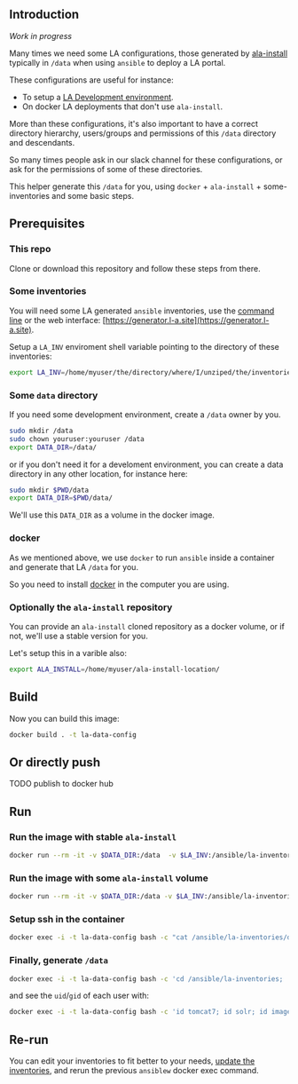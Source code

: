 ## Introduction

*Work in progress*

Many times we need some LA configurations, those generated by [ala-install](https://github.com/AtlasOfLivingAustralia/ala-install/) typically in `/data` when using `ansible` to deploy a LA portal.

These configurations are useful for instance:
- To setup a [LA Development environment](https://github.com/AtlasOfLivingAustralia/documentation/wiki/LA-Development-Guide#development-configuration).
- On docker LA deployments that don't use `ala-install`.

More than these configurations, it's also important to have a correct directory hierarchy, users/groups and permissions of this `/data` directory and descendants.

So many times people ask in our slack channel for these configurations, or ask for the permissions of some of these directories.

This helper generate this `/data` for you, using `docker` + `ala-install` + some-inventories and some basic steps.

## Prerequisites

### This repo

Clone or download this repository and follow these steps from there.

### Some inventories

You will need some LA generated `ansible` inventories, use the [command line](https://github.com/living-atlases/generator-living-atlas/) or the web interface: [https://generator.l-a.site](https://generator.l-a.site).

Setup a `LA_INV` enviroment shell variable pointing to the directory of these inventories:

```bash
export LA_INV=/home/myuser/the/directory/where/I/unziped/the/inventories
```

### Some `data` directory 

If you need some development environment, create a `/data` owner by you.

```bash
sudo mkdir /data
sudo chown youruser:youruser /data
export DATA_DIR=/data/
```

or if you don't need it for a develoment environment, you can create a data directory in any other location, for instance here:

```bash
sudo mkdir $PWD/data
export DATA_DIR=$PWD/data/
```

We'll use this `DATA_DIR` as a volume in the docker image.

### docker

As we mentioned above, we use `docker` to run `ansible` inside a container and generate that LA `/data` for you. 

So you need to install [docker](https://docs.docker.com/engine/install/) in the computer you are using.

### Optionally the `ala-install` repository

You can provide an `ala-install` cloned repository as a docker volume, or if not, we'll use a stable version for you.

Let's setup this in a varible also:

```bash
export ALA_INSTALL=/home/myuser/ala-install-location/
```

## Build

Now you can build this image:

```bash
docker build . -t la-data-config
```
## Or directly push

TODO publish to docker hub

## Run

### Run the image with stable `ala-install` 

```bash
docker run --rm -it -v $DATA_DIR:/data  -v $LA_INV:/ansible/la-inventories -P -d --name la-data-config la-data-config:latest 
```
 
### Run the image with some `ala-install` volume

```bash
docker run --rm -it -v $DATA_DIR:/data -v $LA_INV:/ansible/la-inventories -v $ALA_INSTALL:/ansible/ala-install -P -d --name la-data-config la-data-config:latest 
```

### Setup ssh in the container

```bash
docker exec -i -t la-data-config bash -c "cat /ansible/la-inventories/dot-ssh-config  | sed 's/1.2.3.X/127.0.0.1/g' | sed 's/IdentityFile/#IdentityFile/g' > /root/.ssh/config.d/la"
```

### Finally, generate `/data`

```bash
docker exec -i -t la-data-config bash -c 'cd /ansible/la-inventories; ./ansiblew --alainstall=/ansible/ala-install all --tags=properties --skip=restart,image-stored-procedures --nodryrun'
```

and see the `uid`/`gid` of each user with:

```bash
docker exec -i -t la-data-config bash -c 'id tomcat7; id solr; id image-service; id postgres'
```

## Re-run

You can edit your inventories to fit better to your needs, [update the inventories](https://github.com/living-atlases/generator-living-atlas#rerunning-the-generator), and rerun the previous `ansiblew` docker exec command.

